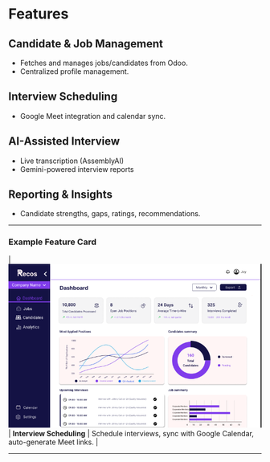 # Features

## Candidate & Job Management

- Fetches and manages jobs/candidates from Odoo.
- Centralized profile management.

## Interview Scheduling

- Google Meet integration and calendar sync.

## AI-Assisted Interview

- Live transcription (AssemblyAI)
- Gemini-powered interview reports

## Reporting & Insights

- Candidate strengths, gaps, ratings, recommendations.

---

### Example Feature Card

| ![Dashboard](images/dashboard.png) | **Interview Scheduling** | Schedule interviews, sync with Google Calendar, auto-generate Meet links. |

---